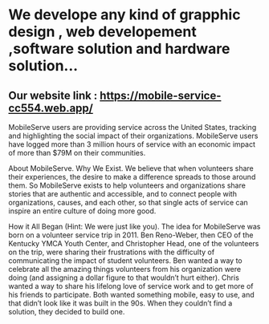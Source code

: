# We develope any kind of grapphic design , web developement ,software solution and hardware solution...



## Our website link : https://mobile-service-cc554.web.app/



MobileServe users are providing service across the United States, tracking and highlighting the social impact of their organizations. MobileServe users have logged more than 3 million hours of service with an economic impact of more than $79M on their communities.

About MobileServe.
Why We Exist.
We believe that when volunteers share their experiences, the desire to make a difference spreads to those around them. So MobileServe exists to help volunteers and organizations share stories that are authentic and accessible, and to connect people with organizations, causes, and each other, so that single acts of service can inspire an entire culture of doing more good.

How it All Began (Hint: We were just like you).
The idea for MobileServe was born on a volunteer service trip in 2011. Ben Reno-Weber, then CEO of the Kentucky YMCA Youth Center, and Christopher Head, one of the volunteers on the trip, were sharing their frustrations with the difficulty of communicating the impact of student volunteers. Ben wanted a way to celebrate all the amazing things volunteers from his organization were doing (and assigning a dollar figure to that wouldn’t hurt either). Chris wanted a way to share his lifelong love of service work and to get more of his friends to participate. Both wanted something mobile, easy to use, and that didn’t look like it was built in the 90s. When they couldn’t find a solution, they decided to build one.
